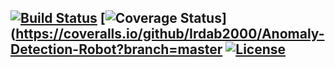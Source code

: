 [![Build Status](https://github.com/Irdab2000/Anomaly-Detection-Robot/actions/workflows/build_and_coveralls.yml/badge.svg)](https://github.com/Irdab2000/Anomaly-Detection-Robot/actions/workflows/build_and_coveralls.yml)
[![Coverage Status](https://coveralls.io/repos/github/Irdab2000/Anomaly-Detection-Robot/badge.svg?branch=master)](https://coveralls.io/github/Irdab2000/Anomaly-Detection-Robot?branch=master
[![License](https://img.shields.io/badge/License-Apache%202.0-blue.svg)](https://opensource.org/licenses/Apache-2.0)
---
